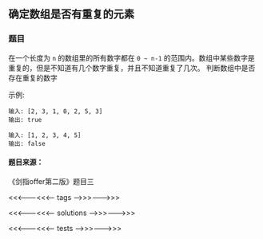 ## 确定数组是否有重复的元素

### 题目

在一个长度为 `n` 的数组里的所有数字都在 `0 ~ n-1` 的范围内。数组中某些数字是重复的，但是不知道有几个数字重复，并且不知道重复了几次。
判断数组中是否存在重复的数字

示例:

```
输入: [2, 3, 1, 0, 2, 5, 3]
输出: true

输入: [1, 2, 3, 4, 5]
输出: false
```

#### 题目来源：

《剑指offer第二版》题目三

<<<---<<<-- tags -->>>--->>>

<<<---<<<-- solutions -->>>--->>>

<<<---<<<-- tests -->>>--->>>
